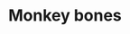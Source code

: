 ---
layout: item
title: Monkey bones
item-id: 3186
datatable: true
id: 3186
name: "Monkey bones"
members: true
lowalch: 0
highalch: 0
examine: "These are smallish monkey bones. They smell extremely nauseating."
monsters:
  - id: 5281
    name: "Monkey Zombie"
    members: true
    combat_level: 98
    wiki_url: "https://oldschool.runescape.wiki/w/Monkey_Zombie#Level_98"
    drops:
      - quantity: "1"
        rarity: 1
    image: "https://oldschool.runescape.wiki/images/thumb/8/86/Monkey_Zombie.png/140px-Monkey_Zombie.png?72060"
  - id: 5282
    name: "Monkey Zombie"
    members: true
    combat_level: 129
    wiki_url: "https://oldschool.runescape.wiki/w/Monkey_Zombie#Level_129"
    drops:
      - quantity: "1"
        rarity: 1
    image: "https://oldschool.runescape.wiki/images/thumb/8/86/Monkey_Zombie.png/140px-Monkey_Zombie.png?72060"
  - id: 5283
    name: "Monkey Zombie"
    members: true
    combat_level: 82
    wiki_url: "https://oldschool.runescape.wiki/w/Monkey_Zombie#Level_82"
    drops:
      - quantity: "1"
        rarity: 1
    image: "https://oldschool.runescape.wiki/images/thumb/8/86/Monkey_Zombie.png/140px-Monkey_Zombie.png?72060"
---
